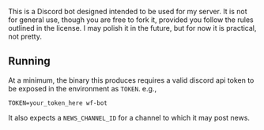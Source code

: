 This is a Discord bot designed intended to be used for my server. It is not for general use, though you are free to fork it, provided you follow the rules outlined in the license. I may polish it in the future, but for now it is practical, not pretty.

## Running
At a minimum, the binary this produces requires a valid discord api token to be exposed in the environment as `TOKEN`. e.g.,

```TOKEN=your_token_here wf-bot```

It also expects a `NEWS_CHANNEL_ID` for a channel to which it may post news.
